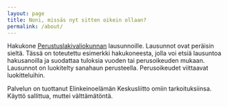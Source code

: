 ```yaml
---
layout: page
title: Noni, missäs nyt sitten oikein ollaan?
permalink: /about/
---
```


Hakukone [Perustuslakivaliokunnan](https://www.eduskunta.fi/pevl) lausunnoille. Lausunnot ovat peräisin sieltä. Tässä on toteutettu esimerkki hakukoneesta, jolla
voi etsiä lausuntoa hakusanoilla ja suodattaa tuloksia vuoden tai perusoikeuden mukaan. Lausunnot on luokitelty sanahaun perusteella.
Perusoikeudet viittaavat luokitteluihin.

Palvelun on tuottanut Elinkeinoelämän Keskusliitto omiin tarkoituksiinsa. Käyttö sallittua, muttei välttämätöntä.

